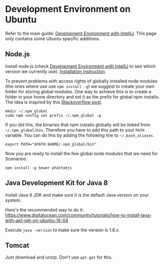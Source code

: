 # Development Environment on Ubuntu

Refer to the main guide:
[Development Environment with IntelliJ](Development-Environment-Setup.md). This page only contains some
Ubuntu specific additions.


## Node.js

Install node.js (check [Development Environment with IntelliJ](Development-Environment-Setup.md) to see which 
version we currently use). [Installation instruction](https://github.com/nodesource/distributions).

To prevent problems with access rights of globally installed node modules (the ones where use use `npm install -g`) we suggest to create your own folder for storing global modules. One way to achieve this is to create a folder in your home directory and set it as the prefix for global npm installs. The idea is inspired by this [Stackoverflow post](http://stackoverflow.com/a/21712034/581553).

```
mkdir ~/.npm_global
sudo npm config set prefix ~/.npm_global -g
```

If you did this, the binaries that npm installs globally will be linked from `~/.npm_global/bin`. Therefore you have to add this path to your `PATH` variable. You can do this by adding the following line to `~/.bash_aliases`.

```
export PATH="$PATH:$HOME/.npm_global/bin"
```

Now you are ready to install the few global node modules that we need for Scenarioo.

```
npm install -g bower phantomjs
```


## Java Development Kit for Java 8

Install Java 8 JDK and make sure it is the default Java version on your system.

Here's the recommended way to do it: https://www.digitalocean.com/community/tutorials/how-to-install-java-with-apt-get-on-ubuntu-16-04

Execute `java -version` to make sure the version is 1.8.x.


## Tomcat

Just download and unzip. Don't use `apt-get` for this.
